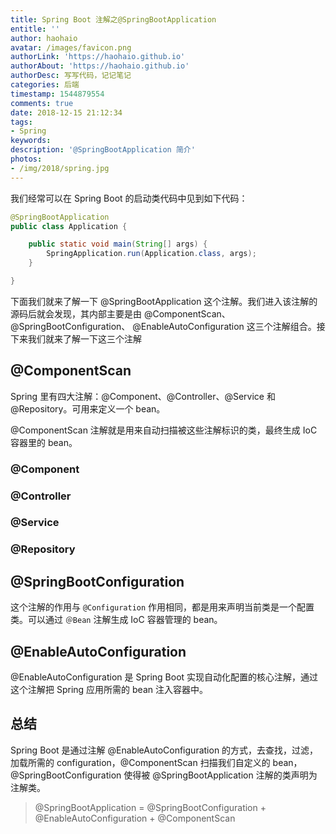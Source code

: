 ```yaml
---
title: Spring Boot 注解之@SpringBootApplication
entitle: ''
author: haohaio
avatar: /images/favicon.png
authorLink: 'https://haohaio.github.io'
authorAbout: 'https://haohaio.github.io'
authorDesc: 写写代码，记记笔记
categories: 后端
timestamp: 1544879554
comments: true
date: 2018-12-15 21:12:34
tags:
- Spring
keywords: 
description: '@SpringBootApplication 简介'
photos:
- /img/2018/spring.jpg
---
```


我们经常可以在 Spring Boot 的启动类代码中见到如下代码：

```java
@SpringBootApplication
public class Application {

    public static void main(String[] args) {
        SpringApplication.run(Application.class, args);
    }

}
```

下面我们就来了解一下 @SpringBootApplication 这个注解。我们进入该注解的源码后就会发现，其内部主要是由 @ComponentScan、 @SpringBootConfiguration、 @EnableAutoConfiguration 这三个注解组合。接下来我们就来了解一下这三个注解

## @ComponentScan

Spring 里有四大注解：@Component、@Controller、@Service 和 @Repository。可用来定义一个 bean。

@ComponentScan 注解就是用来自动扫描被这些注解标识的类，最终生成 IoC 容器里的 bean。

### @Component

### @Controller

### @Service

### @Repository

## @SpringBootConfiguration

这个注解的作用与 `@Configuration` 作用相同，都是用来声明当前类是一个配置类。可以通过 `＠Bean` 注解生成 IoC 容器管理的 bean。

## @EnableAutoConfiguration

@EnableAutoConfiguration 是 Spring Boot 实现自动化配置的核心注解，通过这个注解把 Spring 应用所需的 bean 注入容器中。

## 总结

Spring Boot 是通过注解 @EnableAutoConfiguration 的方式，去查找，过滤，加载所需的 configuration，@ComponentScan 扫描我们自定义的 bean，@SpringBootConfiguration 使得被 @SpringBootApplication 注解的类声明为注解类。

> @SpringBootApplication = @SpringBootConfiguration + @EnableAutoConfiguration + @ComponentScan
